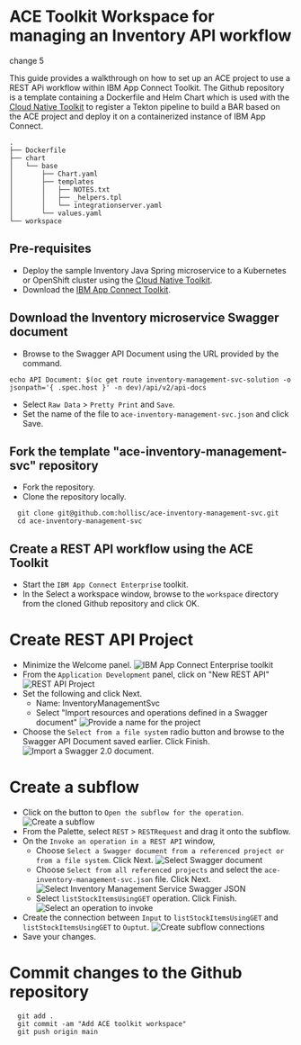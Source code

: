 # ACE Toolkit Workspace for managing an Inventory API workflow

change 5

This guide provides a walkthrough on how to set up an ACE project to use a REST APi workflow within IBM App Connect Toolkit.  The Github repository is a template containing a Dockerfile and Helm Chart which is used with the [Cloud Native Toolkit](https://cloudnativetoolkit.dev/) to register a Tekton pipeline to build a BAR based on the ACE project and deploy it on a containerized instance of IBM App Connect.  

```
.
├── Dockerfile
├── chart
│   └── base
│       ├── Chart.yaml
│       ├── templates
│       │   ├── NOTES.txt
│       │   ├── _helpers.tpl
│       │   └── integrationserver.yaml
│       └── values.yaml
└── workspace
```

## Pre-requisites
- Deploy the sample Inventory Java Spring microservice to a Kubernetes or OpenShift cluster using the [Cloud Native Toolkit](https://cloudnativetoolkit.dev/).
- Download the [IBM App Connect Toolkit](https://www.ibm.com/support/knowledgecenter/SSTTDS_11.0.0/com.ibm.etools.mft.doc/bb43020_.html).

## Download the Inventory microservice Swagger document
- Browse to the Swagger API Document using the URL provided by the command.
```
echo API Document: $(oc get route inventory-management-svc-solution -o jsonpath='{ .spec.host }' -n dev)/api/v2/api-docs
```
- Select `Raw Data` > `Pretty Print` and `Save`.
- Set the name of the file to `ace-inventory-management-svc.json` and click Save.


## Fork the template "ace-inventory-management-svc" repository
- Fork the repository.
- Clone the repository locally.
```
  git clone git@github.com:hollisc/ace-inventory-management-svc.git
  cd ace-inventory-management-svc
```


## Create a REST API workflow using the ACE Toolkit
- Start the `IBM App Connect Enterprise` toolkit.
- In the Select a workspace window, browse to the `workspace` directory from the cloned Github repository and click OK.

# Create REST API Project
- Minimize the Welcome panel.
![IBM App Connect Enterprise toolkit](static/imgs/1-ace-toolkit-workbench.png)
- From the `Application Development` panel, click on "New REST API"
![REST API Project](static/imgs/2-ace-toolkit-rest-api-project.png)
- Set the following and click Next.
  - Name: InventoryManagementSvc
  - Select "Import resources and operations defined in a Swagger document"
  ![Provide a name for the project](static/imgs/3-ace-toolkit-rest-api-proj-import-swagger.png)
- Choose the `Select from a file system` radio button and browse to the Swagger API Document saved earlier.  Click Finish.
![Import a Swagger 2.0 document.](static/imgs/4-ace-toolkit-swagger-json.png)

# Create a subflow
- Click on the button to `Open the subflow for the operation`.
![Create a subflow](static/imgs/5-ace-toolkit-create-subflow.png)
- From the Palette, select `REST` > `RESTRequest` and drag it onto the subflow.
- On the `Invoke an operation in a REST API` window,
    - Choose `Select a Swagger document from a referenced project or from a file system`.  Click Next.
    ![Select Swagger document](static/imgs/6-ace-toolkit-create-subflow-select-swagger.png)
    - Choose `Select from all referenced projects` and select the `ace-inventory-management-svc.json` file.  Click Next.
    ![Select Inventory Management Service Swagger JSON](static/imgs/7-ace-toolkit-create-subflow-swagger.png)
    - Select `listStockItemsUsingGET` operation.  Click Finish.
    ![Select an operation to invoke](static/imgs/8-ace-toolkit-create-subflow-finish.png)
- Create the connection between `Input` to `listStockItemsUsingGET` and `listStockItemsUsingGET` to `Ouptut`.
![Create subflow connections](static/imgs/9-ace-toolkit-subflow-connections.png)
- Save your changes.

# Commit changes to the Github repository
```
  git add .
  git commit -am "Add ACE toolkit workspace"
  git push origin main
```

